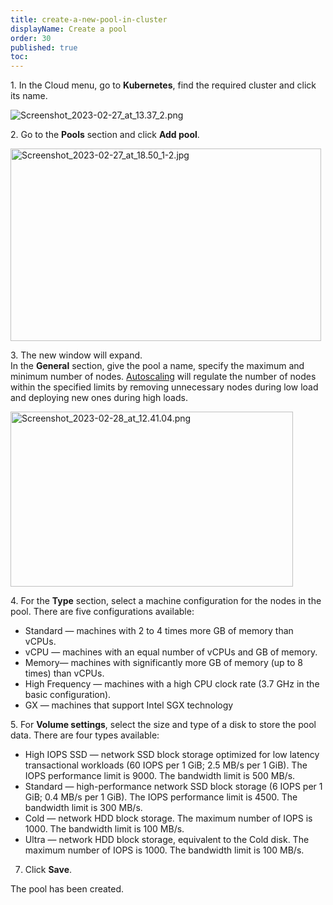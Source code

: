 ```yaml
---
title: create-a-new-pool-in-cluster
displayName: Create a pool
order: 30
published: true
toc:
---
```

1\. In the Cloud menu, go to **Kubernetes**, find the required cluster and click its name.

<img src="https://support.gcore.com/hc/article_attachments/13344056819601" alt="Screenshot_2023-02-27_at_13.37_2.png">

2\. Go to the **Pools** section and click **Add pool**.

<img src="https://support.gcore.com/hc/article_attachments/13344082420369" alt="Screenshot_2023-02-27_at_18.50_1-2.jpg" width="497" height="308">

3\. The new window will expand.  
In the **General** section, give the pool a name, specify the maximum and minimum number of nodes. [Autoscaling](https://gcorelabs.com/support/articles/4407814896401/) will regulate the number of nodes within the specified limits by removing unnecessary nodes during low load and deploying new ones during high loads.

<img src="https://support.gcore.com/hc/article_attachments/13344100888849" alt="Screenshot_2023-02-28_at_12.41.04.png" width="452" height="280">

4\. For the **Type** section, select a machine configuration for the nodes in the pool. There are five configurations available:

*   Standard — machines with 2 to 4 times more GB of memory than vCPUs.
*   vCPU — machines with an equal number of vCPUs and GB of memory.
*   Memory— machines with significantly more GB of memory (up to 8 times) than vCPUs.
*   High Frequency — machines with a high CPU clock rate (3.7 GHz in the basic configuration).
*   GX — machines that support Intel SGX technology

5\. For **Volume settings**, select the size and type of a disk to store the pool data. There are four types available:

*   High IOPS SSD — network SSD block storage optimized for low latency transactional workloads (60 IOPS per 1 GiB; 2.5 MB/s per 1 GiB). The IOPS performance limit is 9000. The bandwidth limit is 500 MB/s.     
*   Standard — high-performance network SSD block storage (6 IOPS per 1 GiB; 0.4 MB/s per 1 GiB). The IOPS performance limit is 4500. The bandwidth limit is 300 MB/s. 
*   Cold — network HDD block storage. The maximum number of IOPS is 1000. The bandwidth limit is 100 MB/s.     
*   Ultra — network HDD block storage, equivalent to the Cold disk. The maximum number of IOPS is 1000. The bandwidth limit is 100 MB/s.     

7.  Click **Save**. 

The pool has been created.